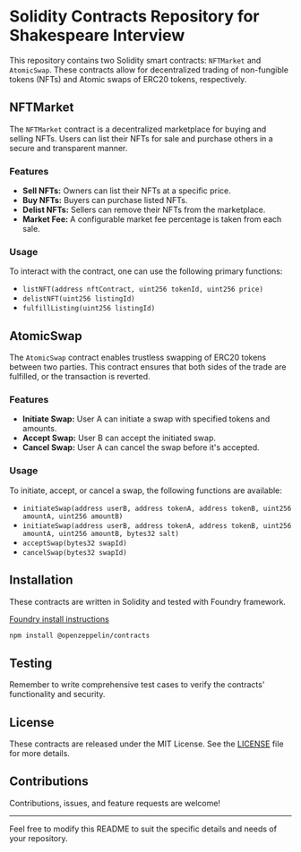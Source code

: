 
# Solidity Contracts Repository for Shakespeare Interview

This repository contains two Solidity smart contracts: `NFTMarket` and `AtomicSwap`. These contracts allow for decentralized trading of non-fungible tokens (NFTs) and Atomic swaps of ERC20 tokens, respectively.

## NFTMarket

The `NFTMarket` contract is a decentralized marketplace for buying and selling NFTs. Users can list their NFTs for sale and purchase others in a secure and transparent manner.

### Features

- **Sell NFTs:** Owners can list their NFTs at a specific price.
- **Buy NFTs:** Buyers can purchase listed NFTs.
- **Delist NFTs:** Sellers can remove their NFTs from the marketplace.
- **Market Fee:** A configurable market fee percentage is taken from each sale.

### Usage

To interact with the contract, one can use the following primary functions:

- `listNFT(address nftContract, uint256 tokenId, uint256 price)`
- `delistNFT(uint256 listingId)`
- `fulfillListing(uint256 listingId)`

## AtomicSwap

The `AtomicSwap` contract enables trustless swapping of ERC20 tokens between two parties. This contract ensures that both sides of the trade are fulfilled, or the transaction is reverted.

### Features

- **Initiate Swap:** User A can initiate a swap with specified tokens and amounts.
- **Accept Swap:** User B can accept the initiated swap.
- **Cancel Swap:** User A can cancel the swap before it's accepted.

### Usage

To initiate, accept, or cancel a swap, the following functions are available:

- `initiateSwap(address userB, address tokenA, address tokenB, uint256 amountA, uint256 amountB)`
- `initiateSwap(address userB, address tokenA, address tokenB, uint256 amountA, uint256 amountB, bytes32 salt)`
- `acceptSwap(bytes32 swapId)`
- `cancelSwap(bytes32 swapId)`

## Installation

These contracts are written in Solidity and tested with Foundry framework.

[Foundry install instructions](https://book.getfoundry.sh/getting-started/installation)



```bash
npm install @openzeppelin/contracts
```

## Testing

Remember to write comprehensive test cases to verify the contracts' functionality and security.

## License

These contracts are released under the MIT License. See the [LICENSE](LICENSE) file for more details.

## Contributions

Contributions, issues, and feature requests are welcome!

---

Feel free to modify this README to suit the specific details and needs of your repository.